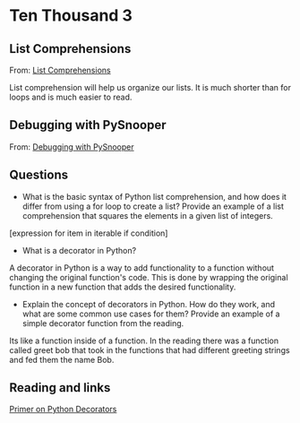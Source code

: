 # Ten Thousand 3

## List Comprehensions

From: [List Comprehensions](https://www.pythonforbeginners.com/basics/list-comprehensions-in-python)

List comprehension will help us organize our lists. It is much shorter than for loops and is much easier to read.

## Debugging with PySnooper

From: [Debugging with PySnooper](https://www.pythonpodcast.com/pysnooper-python-debugging-episode-241/)


## Questions

- What is the basic syntax of Python list comprehension, and how does it differ from using a for loop to create a list? Provide an example of a list comprehension that squares the elements in a given list of integers.

[expression for item in iterable if condition]

- What is a decorator in Python?

A decorator in Python is a way to add functionality to a function without changing the original function's code. This is done by wrapping the original function in a new function that adds the desired functionality.

- Explain the concept of decorators in Python. How do they work, and what are some common use cases for them? Provide an example of a simple decorator function from the reading.

Its like a function inside of a function. In the reading there was a function called greet bob that took in the functions that had different greeting strings and fed them the name Bob.

## Reading and links

[Primer on Python Decorators](https://realpython.com/primer-on-python-decorators/)
